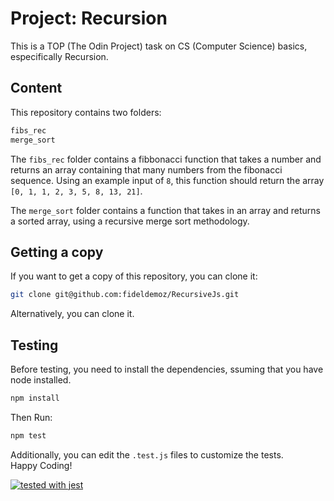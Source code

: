 # Project: Recursion
This is a TOP (The Odin Project) task on CS (Computer Science) basics, especifically Recursion.

## Content
This repository contains two folders:
```bash
fibs_rec
merge_sort
```

The `fibs_rec` folder contains a fibbonacci function that takes a number and returns an array containing that many numbers from the fibonacci sequence. Using an example input of `8`, this function should return the array `[0, 1, 1, 2, 3, 5, 8, 13, 21]`.

The `merge_sort` folder contains a function that takes in an array and returns a sorted array, using a recursive merge sort methodology.

## Getting a copy
If you want to get a copy of this repository, you can clone it:
```bash
git clone git@github.com:fideldemoz/RecursiveJs.git
```
Alternatively, you can clone it.  
## Testing
Before testing, you need to install the dependencies, ssuming that you have node installed.
```bash
npm install
```

Then Run:
```bash
npm test
```

Additionally, you can edit the `.test.js` files to customize the tests.  
Happy Coding!

[![tested with jest](https://img.shields.io/badge/tested_with-jest-99424f.svg?logo=jest)](https://github.com/facebook/jest)
